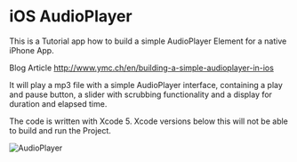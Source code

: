 iOS AudioPlayer
==============

This is a Tutorial app how to build a simple AudioPlayer Element for a native iPhone App.

Blog Article
http://www.ymc.ch/en/building-a-simple-audioplayer-in-ios

It will play a mp3 file with a simple AudioPlayer interface, containing a play and pause button, a slider with scrubbing functionality and a display for duration and elapsed time. 

The code is written with Xcode 5. Xcode versions below this will not be able to build and run the Project.

![AudioPlayer](http://www.ymc.ch/wp-content/uploads/2013/08/ios-audioplayer-template.png)

